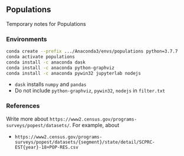 ## Populations

Temporary notes for Populations

### Environments

```bash
conda create --prefix .../Anaconda3/envs/populations python=3.7.7
conda activate populations
conda install -c anaconda dask
conda install -c anaconda python-graphviz
conda install -c anaconda pywin32 jupyterlab nodejs
```

* `dask` installs `numpy` and `pandas`
* Do not include `python-graphviz`, `pywin32`, `nodejs` in `filter.txt`

### References

Write more about `https://www2.census.gov/programs-surveys/popest/datasets/`.  For example, about

* `https://www2.census.gov/programs-surveys/popest/datasets/{segment}/state/detail/SCPRC-EST{year}-18+POP-RES.csv`
